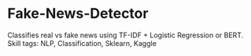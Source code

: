 # Fake-News-Detector
Classifies real vs fake news using TF-IDF + Logistic Regression or BERT.  Skill tags: NLP, Classification, Sklearn, Kaggle
